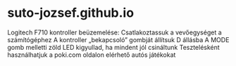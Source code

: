 # suto-jozsef.github.io
Logitech F710 kontroller beüzemelése:
Csatlakoztassuk a vevőegységet a számítógéphez
A kontroller „bekapcsoló” gombját állítsuk D állásba
A MODE gomb melletti zöld LED kigyullad, ha mindent jól csináltunk
Tesztelésként használhatjuk a poki.com oldalon elérhető autós játékokat
